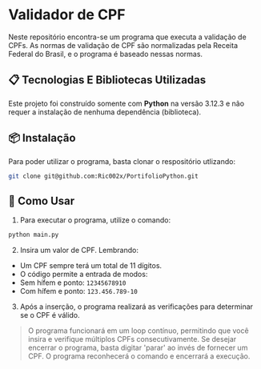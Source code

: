 # Validador de CPF
Neste repositório encontra-se um programa que executa a validação de CPFs. As normas de validação de CPF são normalizadas pela Receita Federal do Brasil, e o programa é baseado nessas normas.


## 📋 Tecnologias E Bibliotecas Utilizadas
Este projeto foi construído somente com **Python** na versão 3.12.3 e não requer a instalação de nenhuma dependência (biblioteca).


## 📦 Instalação
Para poder utilizar o programa, basta clonar o respositório utlizando:
```bash
git clone git@github.com:Ric002x/PortifolioPython.git
```


## 🚀 Como Usar
1. Para executar o programa, utilize o comando:
```bash
python main.py
```
2. Insira um valor de CPF. Lembrando:
 - Um CPF sempre terá um total de 11 dígitos.
 - O código permite a entrada de modos:
  - Sem hífem e ponto: `12345678910`
  - Com hífem e ponto: `123.456.789-10`

3. Após a inserção, o programa realizará as verificações para determinar se o CPF é válido.
 > O programa funcionará em um loop contínuo, permitindo que você insira e verifique múltiplos CPFs consecutivamente. Se desejar encerrar o programa, basta digitar 'parar' ao invés de fornecer um CPF. O programa reconhecerá o comando e encerrará a execução.

